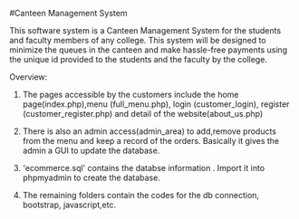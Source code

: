 #Canteen Management System
 
This software system is a Canteen Management System for the students and faculty members of any college. This system will be designed to minimize the queues in the canteen and make hassle-free  payments using the unique id provided to the students and the faculty by the college.

Overview:
1. The pages accessible by the customers include the home page(index.php),menu (full_menu.php), login (customer_login), register (customer_register.php) and detail of the website(about_us.php)

2. There is also an admin access(admin_area) to add,remove products from the menu and keep a record of the orders. Basically it gives
    the admin a GUI to update the database.

3.  'ecommerce.sql' contains the databse information . Import it into phpmyadmin to create the database.

4. The remaining folders contain the codes for the db connection, bootstrap, javascript,etc.
